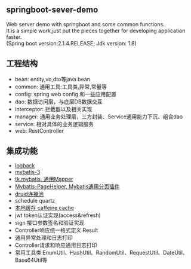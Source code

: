 ## springboot-sever-demo
Web server demo with springboot and some common functions.  
It is a simple work,just put the pieces together for developing application faster.  
(Spring boot version:2.1.4.RELEASE; Jdk version: 1.8)  

## 工程结构
- bean: entity,vo,dto等java bean
- common: 通用工具:工具类,异常,常量等
- config: spring web config 和一些应用配置
- dao: 数据访问层，与底层DB数据交互
- interceptor: 拦截器以及相关实现
- manager: 通用业务处理层，三方封装、Service通用能力下沉、组合dao
- service: 相对具体的业务逻辑服务
- web: RestController

## 集成功能
- [logback](http://logback.qos.ch/)
- [mybatis-3](https://mybatis.org/mybatis-3/)
- [tk.mybatis, 通用Mapper](https://github.com/abel533/Mapper )
- [Mybatis-PageHelper, Mybatis通用分页插件](https://github.com/pagehelper/Mybatis-PageHelper)
- [druid连接池](https://github.com/alibaba/druid)
- schedule quartz
- [本地缓存 caffeine cache](https://github.com/ben-manes/caffeine)
- jwt token认证实现(access&refresh)
- sign 接口参数签名和验证实现
- Controller响应统一格式定义 Result<T>
- 通用异常处理和日志打印
- Controller请求和响应通用日志打印
- 常用工具类:EnumUtil、HashUtil、RandomUtil、RequestUtil、DateUtil、Base64Util等





